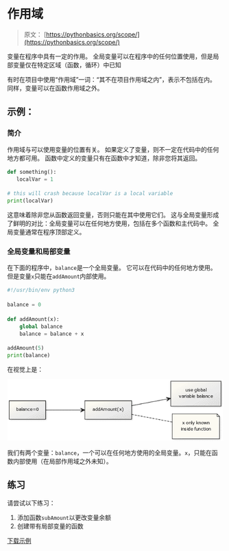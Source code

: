 # 作用域

> 原文： [https://pythonbasics.org/scope/](https://pythonbasics.org/scope/)

变量在程序中具有一定的作用。 全局变量可以在程序中的任何位置使用，但是局部变量仅在特定区域（函数，循环）中已知

有时在项目中使用“作用域”一词：“其不在项目作用域之内”，表示不包括在内。 同样，变量可以在函数作用域之外。



## 示例：

### 简介

作用域与可以使用变量的位置有关。 如果定义了变量，则不一定在代码中的任何地方都可用。 函数中定义的变量只有在函数中才知道，除非您将其返回。

```py
def something():
   localVar = 1

# this will crash because localVar is a local variable
print(localVar)

```

这意味着除非您从函数返回变量，否则只能在其中使用它们。 这与全局变量形成了鲜明的对比：全局变量可以在任何地方使用，包括在多个函数和主代码中。 全局变量通常在程序顶部定义。

### 全局变量和局部变量

在下面的程序中，`balance`是一个全局变量。 它可以在代码中的任何地方使用。 但是变量`x`只能在`addAmount`内部使用。

```py
#!/usr/bin/env python3

balance = 0

def addAmount(x):
    global balance
    balance = balance + x

addAmount(5)
print(balance)

```

在视觉上是：

![scope](img/88e7ac055172b8f704169b613c7f4b7f.jpg)

我们有两个变量：`balance`，一个可以在任何地方使用的全局变量。`x`，只能在函数内部使用（在局部作用域之外未知）。

## 练习

请尝试以下练习：

1.  添加函数`subAmount`以更改变量余额
2.  创建带有局部变量的函数

[下载示例](https://gum.co/dcsp)